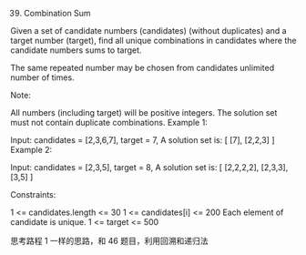 39. Combination Sum

Given a set of candidate numbers (candidates) (without duplicates) and a target number (target), find all unique combinations in candidates where the candidate numbers sums to target.

The same repeated number may be chosen from candidates unlimited number of times.

Note:

All numbers (including target) will be positive integers.
The solution set must not contain duplicate combinations.
Example 1:

Input: candidates = [2,3,6,7], target = 7,
A solution set is:
[
[7],
[2,2,3]
]
Example 2:

Input: candidates = [2,3,5], target = 8,
A solution set is:
[
[2,2,2,2],
[2,3,3],
[3,5]
]

Constraints:

1 <= candidates.length <= 30
1 <= candidates[i] <= 200
Each element of candidate is unique.
1 <= target <= 500

思考路程
1 一样的思路，和 46 题目，利用回溯和递归法
